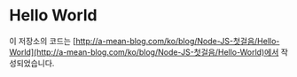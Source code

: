 # Hello World
이 저장소의 코드는
[http://a-mean-blog.com/ko/blog/Node-JS-첫걸음/Hello-World](http://a-mean-blog.com/ko/blog/Node-JS-첫걸음/Hello-World)에서 작성되었습니다.
<br>
